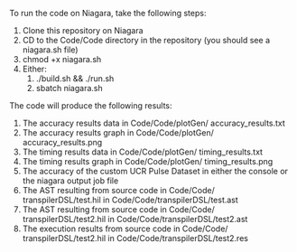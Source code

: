To run the code on Niagara, take the following steps:

1. Clone this repository on Niagara
2. CD to the Code/Code directory in the repository (you should see a niagara.sh file)
3. chmod +x niagara.sh
4. Either:
    1. ./build.sh \&\& ./run.sh
    2. sbatch niagara.sh

The code will produce the following results:

1. The accuracy results data in Code/Code/plotGen/ accuracy\_results.txt
2. The accuracy results graph in Code/Code/plotGen/ accuracy\_results.png
3. The timing results data in Code/Code/plotGen/ timing\_results.txt
4. The timing results graph in Code/Code/plotGen/ timing\_results.png
5. The accuracy of the custom UCR Pulse Dataset in either the console or the niagara output job file
6. The AST resulting from source code in Code/Code/ transpilerDSL/test.hil in Code/Code/transpilerDSL/test.ast
7. The AST resulting from source code in Code/Code/ transpilerDSL/test2.hil in Code/Code/transpilerDSL/test2.ast
8. The execution results from source code in Code/Code/ transpilerDSL/test2.hil in Code/Code/transpilerDSL/test2.res